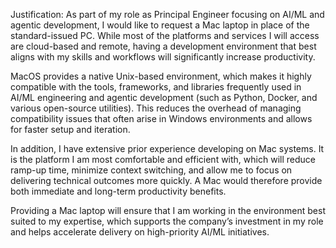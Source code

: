Justification:
As part of my role as Principal Engineer focusing on AI/ML and agentic development, I would like to request a Mac laptop in place of the standard-issued PC. While most of the platforms and services I will access are cloud-based and remote, having a development environment that best aligns with my skills and workflows will significantly increase productivity.

MacOS provides a native Unix-based environment, which makes it highly compatible with the tools, frameworks, and libraries frequently used in AI/ML engineering and agentic development (such as Python, Docker, and various open-source utilities). This reduces the overhead of managing compatibility issues that often arise in Windows environments and allows for faster setup and iteration.

In addition, I have extensive prior experience developing on Mac systems. It is the platform I am most comfortable and efficient with, which will reduce ramp-up time, minimize context switching, and allow me to focus on delivering technical outcomes more quickly. A Mac would therefore provide both immediate and long-term productivity benefits.

Providing a Mac laptop will ensure that I am working in the environment best suited to my expertise, which supports the company’s investment in my role and helps accelerate delivery on high-priority AI/ML initiatives.
